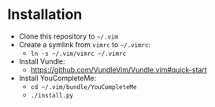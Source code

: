 # Installation

* Clone this repository to `~/.vim`
* Create a symlink from `vimrc` to `~/.vimrc`:
    * `ln -s ~/.vim/vimrc ~/.vimrc`
* Install Vundle:
    * https://github.com/VundleVim/Vundle.vim#quick-start
* Install YouCompleteMe:
    * `cd ~/.vim/bundle/YouCompleteMe`
    * `./install.py`
